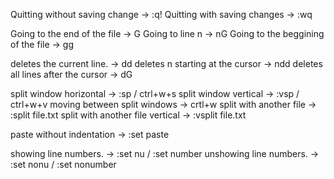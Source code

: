 Quitting without saving change     -> :q!
Quitting with saving changes       -> :wq

Going to the end of the file       -> G
Going to line n                    -> nG
Going to the beggining of the file -> gg

deletes the current line.          -> dd
deletes n starting at the cursor   -> ndd 
deletes all lines after the cursor -> dG 

split window horizontal            -> :sp    / ctrl+w+s
split window vertical              -> :vsp   /  ctrl+w+v
moving between split windows       -> crtl+w
split with another file            -> :split file.txt
split with another file vertical   -> :vsplit file.txt

paste without indentation          -> :set paste

showing line numbers.              -> :set nu / :set number
unshowing line numbers.            -> :set nonu / :set nonumber